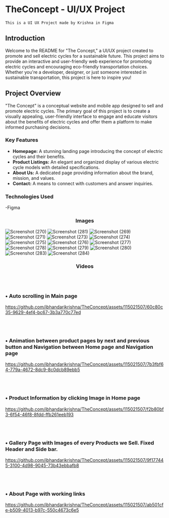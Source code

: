 # TheConcept - UI/UX Project
```
This is a UI UX Project made by Krishna in Figma
```


## Introduction

Welcome to the README for "The Concept," a UI/UX project created to promote and sell electric cycles for a sustainable future. This project aims to provide an interactive and user-friendly web experience for promoting electric cycles and encouraging eco-friendly transportation choices. Whether you're a developer, designer, or just someone interested in sustainable transportation, this project is here to inspire you!

## Project Overview

"The Concept" is a conceptual website and mobile app designed to sell and promote electric cycles. The primary goal of this project is to create a visually appealing, user-friendly interface to engage and educate visitors about the benefits of electric cycles and offer them a platform to make informed purchasing decisions. 

### Key Features

- **Homepage:** A stunning landing page introducing the concept of electric cycles and their benefits.
- **Product Listings:** An elegant and organized display of various electric cycle models with detailed specifications.
- **About Us:** A dedicated page providing information about the brand, mission, and values.
- **Contact:** A means to connect with customers and answer inquiries.

### Technologies Used
-Figma

<div align="center">
  <h3>Images</h3>
</div>

![Screenshot (270)](https://github.com/ibhandarikrishna/storage/assets/115021507/5c219805-d25a-4fd4-98ed-048b3a6fe6bc)
![Screenshot (281)](https://github.com/ibhandarikrishna/storage/assets/115021507/56f0cfac-10c5-49d3-a664-2d3b9150d329)
![Screenshot (269)](https://github.com/ibhandarikrishna/storage/assets/115021507/619c51d8-3097-46f6-8e69-562e399c5634)
![Screenshot (271)](https://github.com/ibhandarikrishna/storage/assets/115021507/4b6d1c00-dcbc-4c1a-80b9-abefe82feee4)
![Screenshot (273)](https://github.com/ibhandarikrishna/storage/assets/115021507/7b3505ad-05f7-480e-9f57-c875a62f686c)
![Screenshot (274)](https://github.com/ibhandarikrishna/storage/assets/115021507/56138938-287d-49c5-8cee-81f9e29b44cd)
![Screenshot (275)](https://github.com/ibhandarikrishna/storage/assets/115021507/e4c54ef0-180e-41e2-b5b1-7debccf27c81)
![Screenshot (276)](https://github.com/ibhandarikrishna/storage/assets/115021507/ef6fa054-96be-40c2-9ab6-d80f4d78f2ee)
![Screenshot (277)](https://github.com/ibhandarikrishna/storage/assets/115021507/d1b5eec0-b5ba-4c49-bed6-b741304eff37)
![Screenshot (278)](https://github.com/ibhandarikrishna/storage/assets/115021507/3128e879-6c6a-4440-8dbc-65d51629e344)
![Screenshot (279)](https://github.com/ibhandarikrishna/storage/assets/115021507/509a7be9-0459-4fec-bef3-5c5554c0fb38)
![Screenshot (280)](https://github.com/ibhandarikrishna/storage/assets/115021507/2ff6eaad-a76f-4771-8751-b948e85c484b)
![Screenshot (283)](https://github.com/ibhandarikrishna/storage/assets/115021507/021dae83-e2c2-48e3-944f-00dda426c404)
![Screenshot (284)](https://github.com/ibhandarikrishna/storage/assets/115021507/4f625c4c-8982-4156-9baa-3511a6d5d84b)


<div align="center">
  <h3>Videos</h3>
</div>
<br><br>
<h3>&#x2022; Auto scrolling in Main page</h3>

https://github.com/ibhandarikrishna/TheConcept/assets/115021507/60c80c35-9629-4ef4-bc67-3b3a770c77ed


<br><br>

<h3>&#x2022; Animation between product pages by next and previous button and Navigation between Home page and Navigation page</h3>

https://github.com/ibhandarikrishna/TheConcept/assets/115021507/7b3fbf64-779a-4672-8dc9-8c0dcb89ebb5


<br><br>
<h3>&#x2022; Product Information by clicking Image in Home page</h3>

https://github.com/ibhandarikrishna/TheConcept/assets/115021507/f2b80bf3-6f54-46f8-8fdd-ffb261eeb193


<br><br>
<h3>&#x2022; Gallery Page  with Images of every Products we Sell. Fixed Header and Side bar.</h3>

https://github.com/ibhandarikrishna/TheConcept/assets/115021507/9f177445-3100-4d98-9045-73b43ebbafb8


<br><br>
<h3>&#x2022; About Page with working links</h3>

https://github.com/ibhandarikrishna/TheConcept/assets/115021507/ab501cfe-b509-4013-b97c-550c4673c6e5

